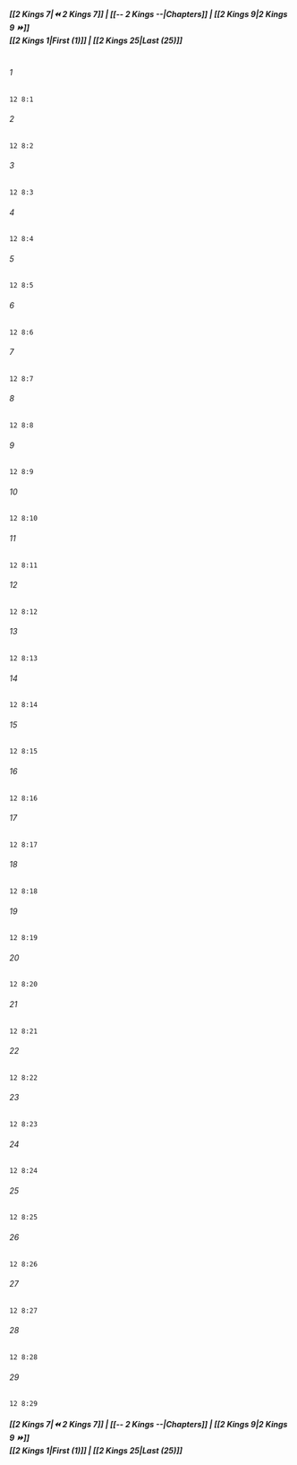 
##### **[[2 Kings 7|⏪ 2 Kings 7]] | [[-- 2 Kings --|Chapters]] | [[2 Kings 9|2 Kings 9 ⏩]]**<br>**[[2 Kings 1|First (1)]] | [[2 Kings 25|Last (25)]]**<br><br>

###### 1
``` verse
12 8:1
```
###### 2
``` verse
12 8:2
```
###### 3
``` verse
12 8:3
```
###### 4
``` verse
12 8:4
```
###### 5
``` verse
12 8:5
```
###### 6
``` verse
12 8:6
```
###### 7
``` verse
12 8:7
```
###### 8
``` verse
12 8:8
```
###### 9
``` verse
12 8:9
```
###### 10
``` verse
12 8:10
```
###### 11
``` verse
12 8:11
```
###### 12
``` verse
12 8:12
```
###### 13
``` verse
12 8:13
```
###### 14
``` verse
12 8:14
```
###### 15
``` verse
12 8:15
```
###### 16
``` verse
12 8:16
```
###### 17
``` verse
12 8:17
```
###### 18
``` verse
12 8:18
```
###### 19
``` verse
12 8:19
```
###### 20
``` verse
12 8:20
```
###### 21
``` verse
12 8:21
```
###### 22
``` verse
12 8:22
```
###### 23
``` verse
12 8:23
```
###### 24
``` verse
12 8:24
```
###### 25
``` verse
12 8:25
```
###### 26
``` verse
12 8:26
```
###### 27
``` verse
12 8:27
```
###### 28
``` verse
12 8:28
```
###### 29
``` verse
12 8:29
```

##### **[[2 Kings 7|⏪ 2 Kings 7]] | [[-- 2 Kings --|Chapters]] | [[2 Kings 9|2 Kings 9 ⏩]]**<br>**[[2 Kings 1|First (1)]] | [[2 Kings 25|Last (25)]]**
